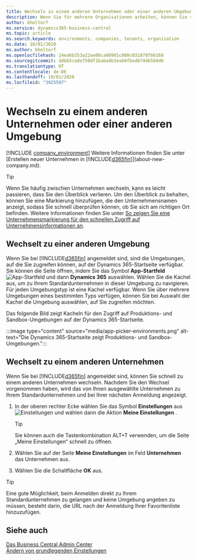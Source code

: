 ```yaml
---
title: Wechseln zu einem anderen Unternehmen oder einer anderen Umgebung | Microsoft Docs
description: Wenn Sie für mehrere Organisationen arbeiten, können Sie schnell zwischen den Umgebungen und Unternehmen wechseln.
author: bholtorf
ms.service: dynamics365-business-central
ms.topic: article
ms.search.keywords: environments, companies, tenants, organization
ms.date: 10/01/2020
ms.author: bholtorf
ms.openlocfilehash: 24ea6b353a22ae00ca98901c080c031870f66168
ms.sourcegitcommit: ddbb5cede750df1baba4b3eab8fbed6744b5b9d6
ms.translationtype: HT
ms.contentlocale: de-DE
ms.lasthandoff: 10/01/2020
ms.locfileid: "3925597"
---
```

# <a name="switching-to-another-company-or-environment"></a>Wechseln zu einem anderen Unternehmen oder einer anderen Umgebung

[!INCLUDE [company_environment](includes/company_environment.md)] Weitere Informationen finden Sie unter [Erstellen neuer Unternehmen in [!INCLUDE[d365fin](includes/d365fin_md.md)]](about-new-company.md).  

> [!TIP]
> Wenn Sie häufig zwischen Unternehmen wechseln, kann es leicht passieren, dass Sie den Überblick verlieren. Um den Überblick zu behalten, können Sie eine Markierung hinzufügen, die den Unternehmensnamen anzeigt, sodass Sie schnell überprüfen können, ob Sie sich am richtigen Ort befinden. Weitere Informationen finden Sie unter [So zeigen Sie eine Unternehmensmarkierung für den schnellen Zugriff auf Unternehmensinformationen an](ui-change-basic-settings.md#to-display-a-company-badge-for-quick-access-to-company-information).

## <a name="switch-to-another-environment"></a>Wechselt zu einer anderen Umgebung

Wenn Sie bei [!INCLUDE[d365fin](includes/d365fin_md.md)] angemeldet sind, sind die Umgebungen, auf die Sie zugreifen können, auf der Dynamics 365-Startseite verfügbar. Sie können die Seite öffnen, indem Sie das Symbol **App-Startfeld** ![App-Startfeld](media/app-launcher-icon.png "Das App-Startfeld bietet Zugriff auf weitere Funktionen.") und dann **Dynamics 365** auswählen. Wählen Sie die Kachel aus, um zu Ihrem Standardunternehmen in dieser Umgebung zu navigieren. Für jeden Umgebungstyp ist eine Kachel verfügbar. Wenn Sie über mehrere Umgebungen eines bestimmten Typs verfügen, können Sie bei Auswahl der Kachel die Umgebung auswählen, auf Sie zugreifen möchten.

Das folgende Bild zeigt Kacheln für den Zugriff auf Produktions- und Sandbox-Umgebungen auf der Dynamics 365-Startseite.

:::image type="content" source="media/app-picker-environments.png" alt-text="Die Dynamics 365-Startseite zeigt Produktions- und Sandbox-Umgebungen.":::

## <a name="switch-to-another-company"></a>Wechselt zu einem anderen Unternehmen

Wenn Sie bei [!INCLUDE[d365fin](includes/d365fin_md.md)] angemeldet sind, können Sie schnell zu einem anderen Unternehmen wechseln. Nachdem Sie den Wechsel vorgenommen haben, wird das von Ihnen ausgewählte Unternehmen zu Ihrem Standardunternehmen und bei Ihrer nächsten Anmeldung angezeigt.

1. In der oberen rechter Ecke wählen Sie das Symbol **Einstellungen** aus ![Einstellungen](media/ui-experience/settings_icon_small.png "Einstellungssymbol für Rollenzentrum") und wählen dann die Aktion **Meine Einstellungen** .

    > [!TIP]
    > Sie können auch die Tastenkombination ALT+T verwenden, um die Seite „Meine Einstellungen“ schnell zu öffnen.

2. Wählen Sie auf der Seite **Meine Einstellungen** im Feld **Unternehmen** das Unternehmen aus.  
3. Wählen Sie die Schaltfläche **OK** aus.

> [!TIP]
> Eine gute Möglichkeit, beim Anmelden direkt zu Ihrem Standardunternehmen zu gelangen und keine Umgebung angeben zu müssen, besteht darin, die URL nach der Anmeldung Ihrer Favoritenliste hinzuzufügen.

## <a name="see-also"></a>Siehe auch

[Das Business Central Admin Center](/dynamics365/business-central/dev-itpro/administration/tenant-admin-center)  
[Ändern von grundlegenden Einstellungen](ui-change-basic-settings.md)  
